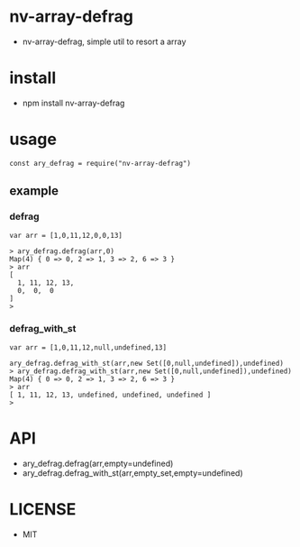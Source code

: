 
nv-array-defrag
==============
- nv-array-defrag, simple util to resort a array


install
=======
- npm install nv-array-defrag

usage
=====

    const ary_defrag = require("nv-array-defrag")

example
-------

### defrag


    var arr = [1,0,11,12,0,0,13]

    > ary_defrag.defrag(arr,0)
    Map(4) { 0 => 0, 2 => 1, 3 => 2, 6 => 3 }
    > arr
    [
      1, 11, 12, 13,
      0,  0,  0
    ]
    >

### defrag\_with\_st


    var arr = [1,0,11,12,null,undefined,13]

    ary_defrag.defrag_with_st(arr,new Set([0,null,undefined]),undefined)
    > ary_defrag.defrag_with_st(arr,new Set([0,null,undefined]),undefined)
    Map(4) { 0 => 0, 2 => 1, 3 => 2, 6 => 3 }
    > arr
    [ 1, 11, 12, 13, undefined, undefined, undefined ]
    >

API
====

- ary\_defrag.defrag(arr,empty=undefined)
- ary\_defrag.defrag\_with\_st(arr,empty\_set,empty=undefined)        


LICENSE
=======
- MIT



